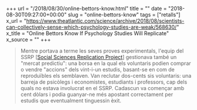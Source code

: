 +++
url = "/2018/08/30/online-bettors-know.html"
title = ""
date = "2018-08-30T09:27:00+00:00"
slug = "online-bettors-know"
tags = ["retalls"]
x_url = "https://www.theatlantic.com/science/archive/2018/08/scientists-can-collectively-sense-which-psychology-studies-are-weak/568630/"
x_title = "Online Bettors Know If Psychology Studies Will Replicate"
x_source = ""
+++


> Mentre portava a terme les seves proves experimentals, l'equip del SSRP [[Social Sciences Replication Project](http://www.socialsciencesreplicationproject.com/)] gestionava també un "mercat predictiu": una borsa en la qual els voluntaris podien comprar o vendre "accions" dels vint-i-un estudis, basant-se en com de reproduïbles els semblaven. Van reclutar dos-cents sis voluntaris: una barreja de psicòlegs i economistes, estudiants i professors, cap dels quals no estava involucrat en el SSRP. Cadascun va començar amb cent dòlars i podia guanyar-ne més apostant correctament per estudis que eventualment tinguessin èxit.

